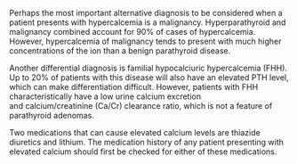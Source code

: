 Perhaps the most important alternative diagnosis to be considered when a patient presents with hypercalcemia is a malignancy. Hyperparathyroid and malignancy combined account for 90% of cases of hypercalcemia. However, hypercalcemia of malignancy tends to present with much higher concentrations of the ion than a benign parathyroid disease.

Another differential diagnosis is familial hypocalciuric hypercalcemia (FHH). Up to 20% of patients with this disease will also have an elevated PTH level, which can make differentiation difficult. However, patients with FHH characteristically have a low urine calcium excretion and calcium/creatinine (Ca/Cr) clearance ratio, which is not a feature of parathyroid adenomas.

Two medications that can cause elevated calcium levels are thiazide diuretics and lithium. The medication history of any patient presenting with elevated calcium should first be checked for either of these medications.